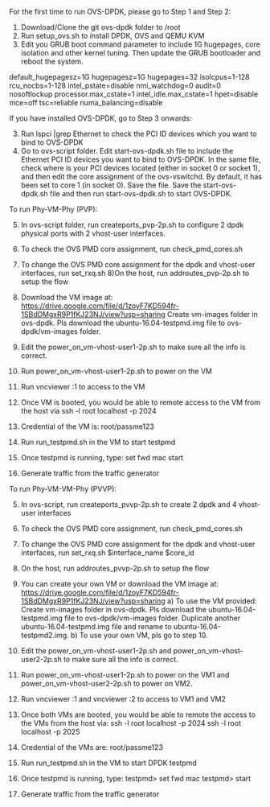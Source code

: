 For the first time to run OVS-DPDK, please go to Step 1 and Step 2:

1) Download/Clone the git ovs-dpdk folder to /root
2) Run setup_ovs.sh to install DPDK, OVS and QEMU KVM
3) Edit you GRUB boot command parameter to include 1G hugepages, core
isolation and other kernel tuning. Then update the GRUB bootloader and reboot
the system.

default_hugepagesz=1G hugepagesz=1G hugepages=32 isolcpus=1-128 rcu_nocbs=1-128 intel_pstate=disable nmi_watchdog=0 audit=0 nosoftlockup processor.max_cstate=1 intel_idle.max_cstate=1 hpet=disable mce=off tsc=reliable numa_balancing=disable

If you have installed OVS-DPDK, go to Step 3 onwards:

3) Run lspci |grep Ethernet to check the PCI ID devices which you want to bind
to OVS-DPDK 
4) Go to ovs-script folder. Edit start-ovs-dpdk.sh file to include the Ethernet PCI ID devices you want
to bind to OVS-DPDK. In the same file, check where is your PCI devices located
(either in socket 0 or socket 1), and then edit the core assignment of the
ovs-vswitchd. By default, it has been set to core 1 (in socket 0). Save the
file.
Save the start-ovs-dpdk.sh file and then run start-ovs-dpdk.sh to start OVS-DPDK.



To run Phy-VM-Phy (PVP):

5) In ovs-script folder, run createports_pvp-2p.sh to configure 2 dpdk
physical ports with 2 vhost-user interfaces.
6) To check the OVS PMD core assignment, run check_pmd_cores.sh
7) To change the OVS PMD core assignment for the dpdk and vhost-user
interfaces, run set_rxq.sh
8)On the host, run addroutes_pvp-2p.sh to setup the flow 
9) Download the VM image at: https://drive.google.com/file/d/1zoyF7KD594fr-1SBdDMgxR9P1fKJ23NJ/view?usp=sharing
Create vm-images folder in ovs-dpdk. Pls download the ubuntu-16.04-testpmd.img file to ovs-dpdk/vm-images folder.
10) Edit the power_on_vm-vhost-user1-2p.sh to make sure all the info is correct.
11) Run power_on_vm-vhost-user1-2p.sh to power on the VM
12) Run vncviewer <host address>:1 to access to the VM
13) Once VM is booted, you would be able to remote access to the VM from the
host via ssh -l root localhost -p 2024
14) Credential of the VM is: root/passme123
15) Run run_testpmd.sh in the VM to start testpmd
16) Once testpmd is running, type:
set fwd mac
start

17) Generate traffic from the traffic generator


To run Phy-VM-VM-Phy (PVVP):

5) In ovs-script, run createports_pvvp-2p.sh to create 2 dpdk and 4 vhost-user
interfaces
6) To check the OVS PMD core assignment, run check_pmd_cores.sh
7) To change the OVS PMD core assignment for the dpdk and vhost-user interfaces, run set_rxq.sh $interface_name $core_id
8) On the host, run addroutes_pvvp-2p.sh to setup the flow
9) You can create your own VM or download the VM image at: https://drive.google.com/file/d/1zoyF7KD594fr-1SBdDMgxR9P1fKJ23NJ/view?usp=sharing
    a) To use the VM provided: Create vm-images folder in ovs-dpdk. Pls download the ubuntu-16.04-testpmd.img file to ovs-dpdk/vm-images         folder. Duplicate another ubuntu-16.04-testpmd.img file and rename to ubuntu-16.04-testpmd2.img.
    b) To use your own VM, pls go to step 10.

10) Edit the power_on_vm-vhost-user1-2p.sh and power_on_vm-vhost-user2-2p.sh to make sure all the info is correct.
11) Run power_on_vm-vhost-user1-2p.sh to power on the VM1 and power_on_vm-vhost-user2-2p.sh to power on VM2.
12) Run vncviewer <host address>:1 and vncviewer <host address>:2 to access to VM1 and VM2
13) Once both VMs are booted, you would be able to remote the access to the VMs from the host via:
      ssh -l root localhost -p 2024
      ssh -l root localhost -p 2025
14) Credential of the VMs are: root/passme123
15) Run run_testpmd.sh in the VM to start DPDK testpmd
16) Once testpmd is running, type:
     testpmd> set fwd mac 
     testpmd> start

17) Generate traffic from the traffic generator


